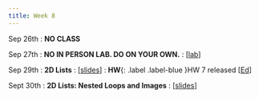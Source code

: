 ```yaml
---
title: Week 8
---
```


Sep 26th
: **NO CLASS**

Sep 27th
: **NO IN PERSON LAB. DO ON YOUR OWN.**
  : [[lab](https://edstem.org/us/courses/24414/lessons/45141/slides/259200)]

Sep 29th
: **2D Lists**
  : [[slides](https://docs.google.com/presentation/d/1EGj7Mul7PrMrUy83UmGyicPR_OO7ejpC/edit?usp=sharing&ouid=114310739312164916072&rtpof=true&sd=true)]
: **HW**{: .label .label-blue }HW 7 released [[Ed](#)]

Sept 30th
: **2D Lists: Nested Loops and Images**
  : [[slides](https://docs.google.com/presentation/d/1SATz3PegqJ7-fzV4ebyMeW961dI72L3q/edit?usp=sharing&ouid=114310739312164916072&rtpof=true&sd=true)]

